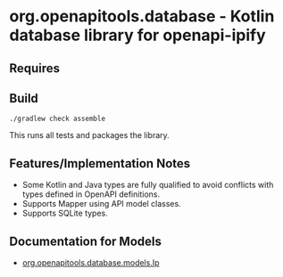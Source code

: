 # org.openapitools.database - Kotlin database library for openapi-ipify

## Requires


## Build

```
./gradlew check assemble
```

This runs all tests and packages the library.

## Features/Implementation Notes

* Some Kotlin and Java types are fully qualified to avoid conflicts with types defined in OpenAPI definitions.
* Supports Mapper using API model classes.
* Supports SQLite types.

<a id="documentation-for-models"></a>
## Documentation for Models

 - [org.openapitools.database.models.Ip](docs/Ip.md)


